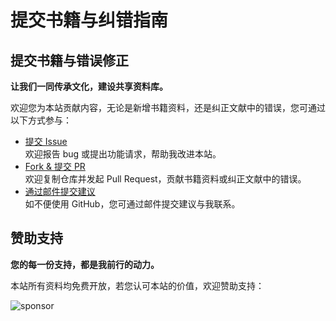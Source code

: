 # 提交书籍与纠错指南

## 提交书籍与错误修正

**让我们一同传承文化，建设共享资料库。**

欢迎您为本站贡献内容，无论是新增书籍资料，还是纠正文献中的错误，您可通过以下方式参与：

- [提交 Issue](https://github.com/s-theo/xx.theojs.cn/issues/new)  
   欢迎报告 bug 或提出功能请求，帮助我改进本站。
- [Fork & 提交 PR](https://github.com/s-theo/xx.theojs.cn/fork)  
  欢迎复制仓库并发起 Pull Request，贡献书籍资料或纠正文献中的错误。
- [通过邮件提交建议](mailto:fanxiaobin422@gmail.com)  
  如不便使用 GitHub，您可通过邮件提交建议与我联系。

## 赞助支持

**您的每一份支持，都是我前行的动力。**

本站所有资料均免费开放，若您认可本站的价值，欢迎赞助支持：

![sponsor](https://i.theojs.cn/sponsor.webp)
